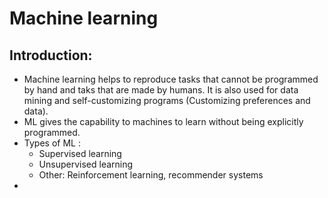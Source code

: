 # **Machine learning**

## Introduction:
- Machine learning helps to reproduce tasks that cannot be programmed by hand and taks that are made by humans. It is also used for data mining and self-customizing programs (Customizing preferences and data).
- ML gives the capability to machines to learn without being explicitly programmed.
- Types of ML :
  - Supervised learning
  - Unsupervised learning
  - Other: Reinforcement learning, recommender systems
-
